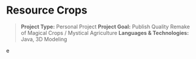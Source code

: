 # Resource Crops
> **Project Type:** Personal Project
> **Project Goal:** Publish Quality Remake of Magical Crops / Mystical Agriculture
> **Languages & Technologies:** Java, 3D Modeling

e